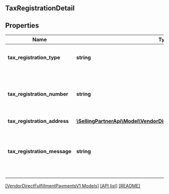 ## TaxRegistrationDetail

## Properties

Name | Type | Description | Notes
------------ | ------------- | ------------- | -------------
**tax_registration_type** | **string** | Tax registration type for the entity. | [optional]
**tax_registration_number** | **string** | Tax registration number for the party. For example, VAT ID. |
**tax_registration_address** | [**\SellingPartnerApi\Model\VendorDirectFulfillmentPaymentsV1\Address**](Address.md) |  | [optional]
**tax_registration_message** | **string** | Tax registration message that can be used for additional tax related details. | [optional]

[[VendorDirectFulfillmentPaymentsV1 Models]](../) [[API list]](../../Api) [[README]](../../../README.md)
